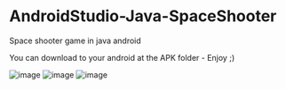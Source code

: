 # AndroidStudio-Java-SpaceShooter
Space shooter game in java android 

You can download to your android at the APK folder - Enjoy ;)

![image](https://user-images.githubusercontent.com/103565470/212902533-3bcb34fc-4ec8-4772-a6d9-289cea955c3d.png)
![image](https://user-images.githubusercontent.com/103565470/212902597-e63c990b-392b-4c55-930a-c0d0b13ccf19.png)
![image](https://user-images.githubusercontent.com/103565470/212902655-2a37cb0e-992a-450a-852c-85646be34ce4.png)


